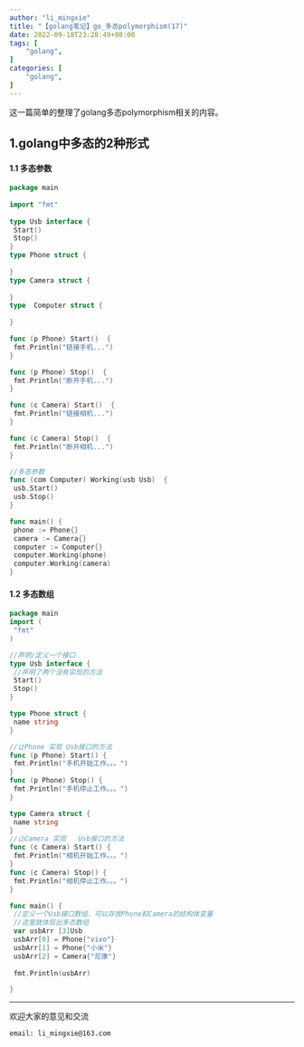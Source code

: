 ```yaml
---
author: "li_mingxie"
title: "【golang笔记】go_多态polymorphism(17)"
date: 2022-09-18T23:28:49+08:00
tags: [
    "golang",
]
categories: [
    "golang",
]
---
```


这一篇简单的整理了golang多态polymorphism相关的内容。<!--more-->

## 1.golang中多态的2种形式

#### 1.1 多态参数

```go
package main
 
import "fmt"
 
type Usb interface {
 Start()
 Stop()
}
type Phone struct {
 
}
type Camera struct {
 
}
type  Computer struct {
 
}

func (p Phone) Start()  {
 fmt.Println("链接手机...")
}

func (p Phone) Stop()  {
 fmt.Println("断开手机...")
}

func (c Camera) Start()  {
 fmt.Println("链接相机...")
}

func (c Camera) Stop()  {
 fmt.Println("断开相机...")
}

//多态参数
func (com Computer) Working(usb Usb)  {
 usb.Start()
 usb.Stop()
}

func main() {
 phone := Phone{}
 camera := Camera{}
 computer := Computer{}
 computer.Working(phone)
 computer.Working(camera)
}
```

#### 1.2 多态数组

```go
package main
import (
 "fmt"
)

//声明/定义一个接口
type Usb interface {
 //声明了两个没有实现的方法
 Start()
 Stop()
}

type Phone struct {
 name string
}  

//让Phone 实现 Usb接口的方法
func (p Phone) Start() {
 fmt.Println("手机开始工作。。。")
}
func (p Phone) Stop() {
 fmt.Println("手机停止工作。。。")
}

type Camera struct {
 name string
}
//让Camera 实现   Usb接口的方法
func (c Camera) Start() {
 fmt.Println("相机开始工作。。。")
}
func (c Camera) Stop() {
 fmt.Println("相机停止工作。。。")
}

func main() {
 //定义一个Usb接口数组，可以存放Phone和Camera的结构体变量
 //这里就体现出多态数组
 var usbArr [3]Usb
 usbArr[0] = Phone{"vivo"}
 usbArr[1] = Phone{"小米"}
 usbArr[2] = Camera{"尼康"}
 
 fmt.Println(usbArr)

}
```

----------------------------------------------

欢迎大家的意见和交流

`email: li_mingxie@163.com`
